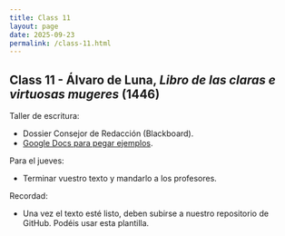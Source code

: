 ```yaml
---
title: Class 11
layout: page
date: 2025-09-23
permalink: /class-11.html
---
```

## Class 11 - Álvaro de Luna, *Libro de las claras e virtuosas mugeres* (1446)

Taller de escritura: 
- Dossier Consejor de Redacción (Blackboard).
- [Google Docs para pegar ejemplos](https://docs.google.com/document/d/1uFWkKHmGAmkFMrCf8TuBCGQF1AsXlOKi20AbMNpRyGo/edit?tab=t.0).

Para el jueves: 
- Terminar vuestro texto y mandarlo a los profesores. 

Recordad: 
- Una vez el texto esté listo, deben subirse a nuestro repositorio de GitHub. Podéis usar esta plantilla. 
